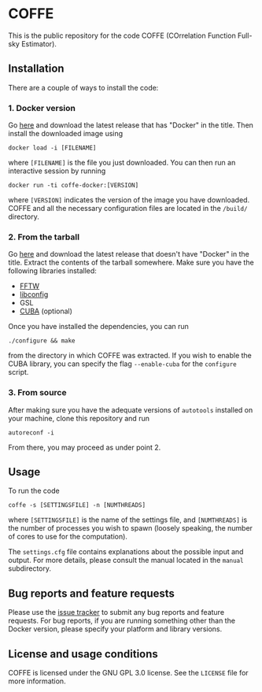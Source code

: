 # COFFE
This is the public repository for the code COFFE (COrrelation Function Full-sky Estimator).

## Installation
There are a couple of ways to install the code:

### 1. Docker version
Go [here](https://github.com/JCGoran/coffe/releases) and download the latest release that has "Docker" in the title.
Then install the downloaded image using
```
docker load -i [FILENAME]
```
where `[FILENAME]` is the file you just downloaded. You can then run an interactive session by running
```
docker run -ti coffe-docker:[VERSION]
```
where `[VERSION]` indicates the version of the image you have downloaded. COFFE and all the necessary configuration files are located in the `/build/` directory.

### 2. From the tarball
Go [here](https://github.com/JCGoran/coffe/releases) and download the latest release that doesn't have "Docker" in the title.
Extract the contents of the tarball somewhere. Make sure you have the following libraries installed:
* [FFTW](http://www.fftw.org/download.html)
* [libconfig](https://hyperrealm.github.io/libconfig/)
* GSL
* [CUBA](http://www.feynarts.de/cuba/) (optional)

Once you have installed the dependencies, you can run 
```
./configure && make
```
from the directory in which COFFE was extracted. If you wish to enable the CUBA library, you can specify the flag `--enable-cuba` for the `configure` script.

### 3. From source
After making sure you have the adequate versions of `autotools` installed on your machine, clone this repository and run
```
autoreconf -i
```
From there, you may proceed as under point 2.

## Usage
To run the code
```
coffe -s [SETTINGSFILE] -n [NUMTHREADS]
```
where `[SETTINGSFILE]` is the name of the settings file, and `[NUMTHREADS]` is the number of processes you wish to spawn (loosely speaking, the number of cores to use for the computation).

The `settings.cfg` file contains explanations about the possible input and output. For more details, please consult the manual located in the `manual` subdirectory.

## Bug reports and feature requests
Please use the [issue tracker](https://github.com/JCGoran/coffe/issues) to submit any bug reports and feature requests. For bug reports, if you are running something other than the Docker version, please specify your platform and library versions.

## License and usage conditions
COFFE is licensed under the GNU GPL 3.0 license. See the `LICENSE` file for more information.
